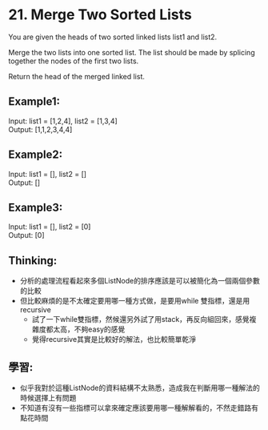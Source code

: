 # 21. Merge Two Sorted Lists
You are given the heads of two sorted linked lists list1 and list2.

Merge the two lists into one sorted list. The list should be made by splicing together the nodes of the first two lists.

Return the head of the merged linked list.

## Example1:
Input: list1 = [1,2,4], list2 = [1,3,4]\
Output: [1,1,2,3,4,4]

## Example2:
Input: list1 = [], list2 = []\
Output: []

## Example3:
Input: list1 = [], list2 = [0]\
Output: [0]

## Thinking:
- 分析的處理流程看起來多個ListNode的排序應該是可以被簡化為一個兩個參數的比較
- 但比較麻煩的是不太確定要用哪一種方式做，是要用while 雙指標，還是用recursive
  - 試了一下while雙指標，然候還另外試了用stack，再反向組回來，感覺複雜度都太高，不夠easy的感覺
  - 覺得recursive其實是比較好的解法，也比較簡單乾淨

## 學習:
- 似乎我對於這種ListNode的資料結構不太熟悉，造成我在判斷用哪一種解法的時候選擇上有問題
- 不知道有沒有一些指標可以拿來確定應該要用哪一種解解看的，不然走錯路有點花時間